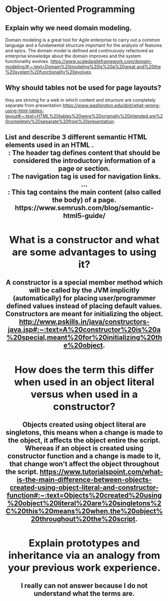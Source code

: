 # Object-Oriented Programming

## Explain why we need domain modeling.

Domain modeling is a great tool for Agile enterprise to carry out a common language and a fundamental structure important for the analysis of features and epics. The domain model is defined and continuously refactored as enterprise knowledge about the domain improves and the system functionality evolves.
https://www.scaledagileframework.com/domain-modeling/#:~:text=Domain%20modeling%20is%20a%20great,and%20the%20system%20functionality%20evolves.

## Why should tables not be used for page layouts?

they are striving for a web in which content and structure are completely separate from presentation
https://www.washington.edu/doit/what-wrong-using-html-tables-layout#:~:text=HTML%20tables%20were%20originally%20intended,are%20completely%20separate%20from%20presentation.

## List and describe 3 different semantic HTML elements used in an HTML <table>.

<header>: The header tag defines content that should be considered the introductory information of a page or section.
<nav>: The navigation tag is used for navigation links. ...
<main>: This tag contains the main content (also called the body) of a page.
https://www.semrush.com/blog/semantic-html5-guide/

## What is a constructor and what are some advantages to using it?

A constructor is a special member method which will be called by the JVM implicitly (automatically) for placing user/programmer defined values instead of placing default values. Constructors are meant for initializing the object.
http://www.pskills.in/java/constructors-java.jsp#:~:text=A%20constructor%20is%20a%20special,meant%20for%20initializing%20the%20object.

## How does the term this differ when used in an object literal versus when used in a constructor?

Objects created using object literal are singletons, this means when a change is made to the object, it affects the object entire the script. Whereas if an object is created using constructor function and a change is made to it, that change won't affect the object throughout the script.
https://www.tutorialspoint.com/what-is-the-main-difference-between-objects-created-using-object-literal-and-constructor-function#:~:text=Objects%20created%20using%20object%20literal%20are%20singletons%2C%20this%20means%20when,the%20object%20throughout%20the%20script.

## Explain prototypes and inheritance via an analogy from your previous work experience.

I really can not answer because I do not understand what the terms are.